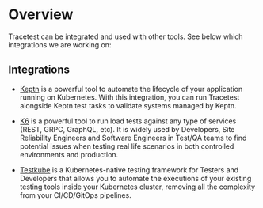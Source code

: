 # Overview

Tracetest can be integrated and used with other tools. See below which integrations we are working on:

## Integrations

- [Keptn](./keptn.md) is a powerful tool to automate the lifecycle of your application running on Kubernetes. With this integration, you can run Tracetest alongside Keptn test tasks to validate systems managed by Keptn.

- [K6](./k6.md) is a powerful tool to run load tests against any type of services (REST, GRPC, GraphQL, etc). It is widely used by Developers, Site Reliability Engineers and Software Engineers in Test/QA teams to find potential issues when testing real life scenarios in both controlled environments and production.

- [Testkube](./testkube.md) is a Kubernetes-native testing framework for Testers and Developers that allows you to automate the executions of your existing testing tools inside your Kubernetes cluster, removing all the complexity from your CI/CD/GitOps pipelines.
